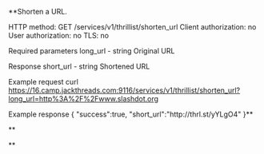 **Shorten a URL.

HTTP method: GET /services/v1/thrillist/shorten_url
Client authorization: no
User authorization: no
TLS: no

Required parameters
 long_url  - string Original URL

Response
 short_url  - string Shortened URL

Example request
        curl https://16.camp.jackthreads.com:9116/services/v1/thrillist/shorten_url?long_url=http%3A%2F%2Fwww.slashdot.org

Example response
        {
   "success":true,
   "short_url":"http:\/\/thrl.st\/yYLgO4"
}**

**

**